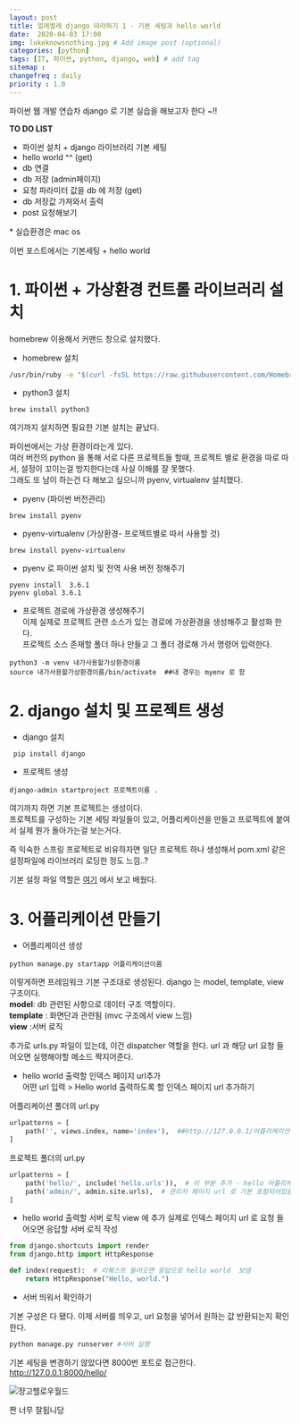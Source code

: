 ```yaml
---
layout: post
title: 얼레벌레 django 따라하기 1 - 기본 세팅과 hello world
date:  2020-04-03 17:00
img: lukeknowsnothing.jpg # Add image post (optional)
categories: [python]
tags: [IT, 파이썬, python, django, web] # add tag
sitemap :
changefreq : daily
priority : 1.0
---
```


파이썬 웹 개발 연습차 django 로 기본 실습을  해보고자 한다 ~!!  

**TO DO LIST** 
- 파이썬 설치 + django 라이브러리 기본 세팅
- hello world ^^ (get) 
- db 연결
- db 저장 (admin페이지)
- 요청 파라미터 값을 db 에 저장 (get) 
- db 저장값 가져와서 출력 
- post 요청해보기

\* 실습환경은 mac os   

이번 포스트에서는 기본세팅 +  hello world 

# 1. 파이썬 + 가상환경 컨트롤 라이브러리 설치
homebrew 이용해서 커맨드 창으로 설치했다. 
- homebrew 설치
~~~cmd
/usr/bin/ruby -e "$(curl -fsSL https://raw.githubusercontent.com/Homebrew/install/master/install)"
~~~
- python3 설치
~~~
brew install python3
~~~
여기까지 설치하면 필요한 기본 설치는 끝났다.  

파이썬에서는  가상 환경이라는게 있다.   
여러 버전의 python 을 통해 서로 다른 프로젝트들 할때, 프로젝트 별로 환경을 따로 따서, 설정이 꼬이는걸 방지한다는데 사실 이해를 잘 못했다.  
그래도 또 남이 하는건 다 해보고 싶으니까 pyenv, virtualenv 설치했다. 

- pyenv (파이썬 버전관리)
~~~
brew install pyenv
~~~

- pyenv-virtualenv (가상환경- 프로젝트별로 따서 사용할 것)
~~~
brew install pyenv-virtualenv
~~~

- pyenv 로 파이썬 설치 및 전역 사용 버전 정해주기
~~~
pyenv install  3.6.1
pyenv global 3.6.1  
~~~

- 프로젝트 경로에 가상환경 생성해주기   
이제 실제로 프로젝트 관련 소스가 있는 경로에 가상환경을 생성해주고 활성화 한다.    
프로젝트 소스 존재할 폴더 하나 만들고 그 폴더 경로해 가서 명령어 입력한다.  
~~~
python3 -m venv 내가사용할가상환경이름 
source 내가사용할가상환경이름/bin/activate  ##내 경우는 myenv 로 함
~~~ 

# 2. django 설치 및 프로젝트 생성

- django 설치 
~~~
 pip install django
~~~

- 프로젝트 생성
~~~
django-admin startproject 프로젝트이름 .
~~~

여기까지 하면 기본 프로젝트는 생성이다.  
프로젝트를 구성하는 기본 세팅 파일들이 있고, 어플리케이션을 만들고 프로젝트에 붙여서 실제 뭔가 돌아가는걸 보는거다.   

즉 익숙한 스프링 프로젝트로 비유하자면 일단 프로젝트 하나 생성해서 pom.xml 같은 설정파일에 라이브러리 로딩한 정도 느낌..?  

기본 설정 파일 역할은 [여기](https://jackerlab.com/django-make-application-1/) 에서 보고 배웠다. 


# 3. 어플리케이션 만들기 

- 어플리케이션 생성   
~~~
python manage.py startapp 어플리케이션이름
~~~

이렇게하면 프레임워크 기본 구조대로 생성된다. django 는 model, template, view 구조이다.  
**model**: db 관련된 사항으로 데이터 구조 역할이다.   
**template** : 화면단과 관련됨 (mvc 구조에서 view 느낌)  
**view** :서버 로직 

추가로 urls.py 파일이 있는데, 이건 dispatcher 역할을 한다. 
url 과  해당 url 요청 들어오면 실행해야할 메소드 짝지어준다.     

- hello world 출력할 인덱스 페이지 url추가   
어떤 url 입력 > Hello world 출력하도록 할 인덱스 페이지 url 추가하기  

어플리케이션 폴더의 url.py 
~~~python
urlpatterns = [
    path('', views.index, name='index'),  ##http://127.0.0.1/어플리케이션이름  으로 접근하면, views.py 에 정의된 index 메소드 실행 
]
~~~

프로젝트 폴더의 url.py  
~~~python
urlpatterns = [
    path('hello/', include('hello.urls')),  # 이 부분 추가 - hello 어플리케이션의 Url 패턴 추가해줌 hello 이부분에 본인이 정한 어플리케이션 이름 들어간다. 
    path('admin/', admin.site.urls),  # 관리자 페이지 url 로 기본 포함되어있음 
]
~~~


- hello world 출력할 서버 로직 view 에 추가 
실제로 인덱스 페이지 url 로 요청 들어오면 응답할 서버 로직 작성 

~~~python
from django.shortcuts import render
from django.http import HttpResponse

def index(request):  # 리퀘스트 들어오면 응답으로 hello world  보냄
    return HttpResponse("Hello, world.")
~~~

- 서버 띄워서 확인하기   

기본 구성은 다 됐다. 이제 서버를 띄우고, url 요청을 넣어서 원하는 값 반환되는지 확인한다. 

```python 
python manage.py runserver #서버 실행
```

기본 세팅을 변경하기 않았다면 8000번 포트로 접근한다.  
http://127.0.0.1:8000/hello/

![쟝고헬로우월드](/assets/img/djangohelloworld.png)  

짠 너무 잘됩니당 